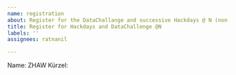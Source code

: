 ```yaml
---
name: registration
about: Register for the DataChallange and successive Hackdays @ N (non-binding)
title: Register for Hackdays and DataChallenge @N
labels: ''
assignees: ratnanil

---
```


Name: 
ZHAW Kürzel:
